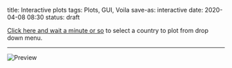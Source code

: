 title: Interactive plots
tags: Plots, GUI, Voila
save-as: interactive
date: 2020-04-08 08:30
status: draft

[Click here and wait a minute or so](https://mybinder.org/v2/gh/oscovida/oscovida/master?urlpath=voila%2Frender%2Fdashboard.ipynb) to select a country to plot from drop down menu.


------------------

![Preview]({attach}interactive.png)


